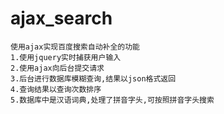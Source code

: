 # ajax_search
    使用ajax实现百度搜索自动补全的功能
    1.使用jquery实时捕获用户输入
    2.使用ajax向后台提交请求
    3.后台进行数据库模糊查询,结果以json格式返回
    4.查询结果以查询次数排序
    5.数据库中是汉语词典,处理了拼音字头,可按照拼音字头搜索

